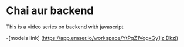 # Chai aur backend

This is a video series on backend with javascript

-[models link] (https://app.eraser.io/workspace/YtPqZ1VogxGy1jzIDkzj)
